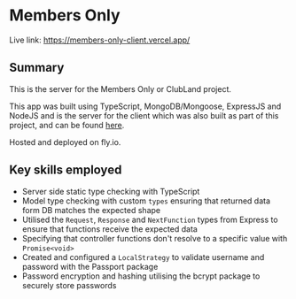 # Members Only

Live link: https://members-only-client.vercel.app/

## Summary

This is the server for the Members Only or ClubLand project.

This app was built using TypeScript, MongoDB/Mongoose, ExpressJS and NodeJS and is the server for the client which was also built as part of this project, and can be found [here](https://github.com/Barrymoonshine/members-only-client).

Hosted and deployed on fly.io.

## Key skills employed

- Server side static type checking with TypeScript
- Model type checking with custom `types` ensuring that returned data form DB matches the expected shape
- Utilised the `Request`, `Response` and `NextFunction` types from Express to ensure that functions receive the expected data
- Specifying that controller functions don't resolve to a specific value with `Promise<void>`
- Created and configured a `LocalStrategy` to validate username and password with the Passport package
- Password encryption and hashing utilising the bcrypt package to securely store passwords
